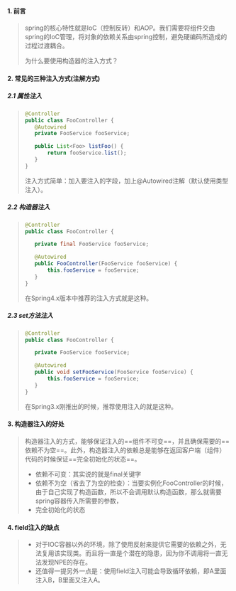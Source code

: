 #### 1. 前言

>spring的核心特性就是IoC（控制反转）和AOP。我们需要将组件交由spring的IoC管理，将对象的依赖关系由spring控制，避免硬编码所造成的过程过渡耦合。
>
>为什么要使用构造器的注入方式？

#### 2. 常见的三种注入方式(注解方式)

##### 2.1 属性注入

>```java
>@Controller
>public class FooController {
>    @Autowired
>    private FooService fooService;
>
>    public List<Foo> listFoo() {
>        return fooService.list();
>    }
>}
>```
>
>注入方式简单：加入要注入的字段，加上@Autowired注解（默认使用类型注入）。

##### 2.2 构造器注入

>```java
>@Controller
>public class FooController {
>
>    private final FooService fooService;
>
>    @Autowired
>    public FooController(FooService fooService) {
>        this.fooService = fooService;
>    }
>}
>```
>
>在Spring4.x版本中推荐的注入方式就是这种。

##### 2.3 set方法注入

>```java
>@Controller
>public class FooController {
>
>    private FooService fooService;
>
>    @Autowired
>    public void setFooService(FooService fooService) {
>        this.fooService = fooService;
>    }
>}
>```
>
>在Spring3.x刚推出的时候，推荐使用注入的就是这种。

#### 3. 构造器注入的好处

>构造器注入的方式，能够保证注入的==组件不可变==，并且确保需要的==依赖不为空==。此外，构造器注入的依赖总是能够在返回客户端（组件）代码的时候保证==完全初始化的状态==。
>
>- 依赖不可变：其实说的就是final关键字
>- 依赖不为空（省去了为空的检查）：当要实例化FooController的时候，由于自己实现了构造函数，所以不会调用默认构造函数，那么就需要spring容器传入所需要的参数，
>- 完全初始化的状态

#### 4. field注入的缺点

>- 对于IOC容器以外的环境，除了使用反射来提供它需要的依赖之外，无法复用该实现类。而且将一直是个潜在的隐患，因为你不调用将一直无法发现NPE的存在。
>- 还值得一提另外一点是：使用field注入可能会导致循环依赖，即A里面注入B，B里面又注入A。

